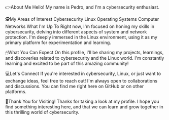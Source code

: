 👉About Me
Hello! My name is Pedro, and I'm a cybersecurity enthusiast. 

🕵️My Areas of Interest
Cybersecurity
Linux Operating Systems
Computer Networks
What I'm Up To
Right now, I'm focused on honing my skills in cybersecurity, delving into different aspects of system and network protection. I'm deeply immersed in the Linux environment, using it as my primary platform for experimentation and learning.

🖱What You Can Expect
On this profile, I'll be sharing my projects, learnings, and discoveries related to cybersecurity and the Linux world. I'm constantly learning and excited to be part of this amazing community!

💻Let's Connect
If you're interested in cybersecurity, Linux, or just want to exchange ideas, feel free to reach out! I'm always open to collaborations and discussions. You can find me right here on GitHub or on other platforms.

💪Thank You for Visiting!
Thanks for taking a look at my profile. I hope you find something interesting here, and that we can learn and grow together in this thrilling world of cybersecurity.

